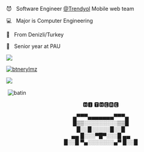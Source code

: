 <p> 😈 &nbsp Software Engineer <a href="https://www.trendyol.com" rel="noopener noreferrer" target="_blank">@Trendyol</a> Mobile web team </p>
<p> 💻 &nbsp Major is Computer Engineering </p>
<p> 🥳 &nbsp From Denizli/Turkey </p>
<p> 👻 &nbsp Senior year at PAU </p>
<img src="https://komarev.com/ghpvc/?username=batin" />
<p align="left"> <a href="https://twitter.com/btnerylmz" target="blank"><img src="https://img.shields.io/twitter/follow/btnerylmz?logo=twitter&style=for-the-badge" alt="btnerylmz" /></a> </p>
<img src="https://www.codewars.com/users/batineryilmaz/badges/large" />
<p>&nbsp;<img align="center" src="https://github-readme-stats.vercel.app/api?username=batin&show_icons=true&locale=en" alt="batin" /></p>
</p>
<p align="center">
🅷🅸 🆃🅷🅴🆁🅴
  </p>
<p align="center">
   ▄▀▀▀▄▄▄▄▄▄▄▀▀▀▄<br>
   █▒▒░░░░░░░░░▒▒█<br>
    █░░█░░░░░█░░█<br>
 ▄▄  █░░░▀█▀░░░█  ▄▄  <br>
█░░█ ▀▄░░░░░░░▄▀ █░░█<br>
</p>
